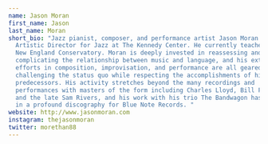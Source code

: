 ```yaml
---
name: Jason Moran
first_name: Jason
last_name: Moran
short_bio: "Jazz pianist, composer, and performance artist Jason Moran is the
  Artistic Director for Jazz at The Kennedy Center. He currently teaches at the
  New England Conservatory. Moran is deeply invested in reassessing and
  complicating the relationship between music and language, and his extensive
  efforts in composition, improvisation, and performance are all geared towards
  challenging the status quo while respecting the accomplishments of his
  predecessors. His activity stretches beyond the many recordings and
  performances with masters of the form including Charles Lloyd, Bill Frisell,
  and the late Sam Rivers, and his work with his trio The Bandwagon has resulted
  in a profound discography for Blue Note Records. "
website: http://www.jasonmoran.com
instagram: thejasonmoran
twitter: morethan88
---
```

